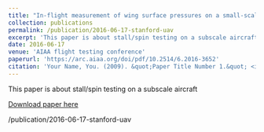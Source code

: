 ```yaml
---
title: "In-flight measurement of wing surface pressures on a small-scale uav during stall/spin maneuvers"
collection: publications
permalink: /publication/2016-06-17-stanford-uav
excerpt: 'This paper is about stall/spin testing on a subscale aircraft.'
date: 2016-06-17
venue: 'AIAA flight testing conference'
paperurl: 'https://arc.aiaa.org/doi/pdf/10.2514/6.2016-3652'
citation: 'Your Name, You. (2009). &quot;Paper Title Number 1.&quot; <i>Journal 1</i>. 1(1).'
---
```

This paper is about stall/spin testing on a subscale aircraft

[Download paper here](http://academicpages.github.io/files/paper1.pdf)

/publication/2016-06-17-stanford-uav
